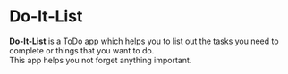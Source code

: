 # Do-It-List

<strong>Do-It-List</strong> is a ToDo app which helps you to list out the tasks  you need to complete or things that you want to do.<br>
This app helps you not forget anything important.
